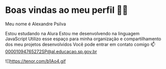 # Boas vindas ao meu perfil 💚💚
Meu nome é Alexandre Psilva

Estou estudando na Alura
Estou me desenvolvendo na linguagem JavaScript
Utilizo esse espaço para minha organização e compartilhamento dos meu projetos desenvolvidos
Você pode entrar em contato comigo 📫
00001094765272SP@al.educacao.sp.gov.br

![]https://tenor.com/b1Ao4.gif
